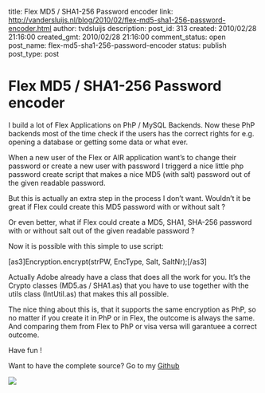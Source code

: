 title: Flex MD5 / SHA1-256 Password encoder
link: http://vandersluijs.nl/blog/2010/02/flex-md5-sha1-256-password-encoder.html
author: tvdsluijs
description: 
post_id: 313
created: 2010/02/28 21:16:00
created_gmt: 2010/02/28 21:16:00
comment_status: open
post_name: flex-md5-sha1-256-password-encoder
status: publish
post_type: post

# Flex MD5 / SHA1-256 Password encoder

I build a lot of Flex Applications on PhP / MySQL Backends. Now these PhP backends most of the time check if the users has the correct rights for e.g. opening a database or getting some data or what ever.  
  
When a new user of the Flex or AIR application want’s to change their password or create a new user with password I triggerd a nice little php password create script that makes a nice MD5 (with salt) password out of the given readable password.  
  
But this is actually an extra step in the process I don’t want. Wouldn’t it be great if Flex could create this MD5 password with or without salt ?  
  
Or even better, what if Flex could create a MD5, SHA1, SHA-256 password with or without salt out of the given readable password ?  
  
Now it is possible with this simple to use script:  
  
[as3]Encryption.encrypt(strPW, EncType, Salt, SaltNr);[/as3]  
  
Actually Adobe already have a class that does all the work for you. It’s the Crypto classes (MD5.as / SHA1.as) that you have to use together with the utils class (IntUtil.as) that makes this all possible.  
  
The nice thing about this is, that it supports the same encryption as PhP, so no matter if you create it in PhP or in Flex, the outcome is always the same. And comparing them from Flex to PhP or visa versa will garantuee a correct outcome.  
  
Have fun !  
  
Want to have the complete source? Go to my [Github](https://github.com/tvdsluijs/-SHA1-256-Password-encoder/tree/)  
  
  
  
  
  
  
  
![](https://www.paypalobjects.com/en_US/i/scr/pixel.gif)